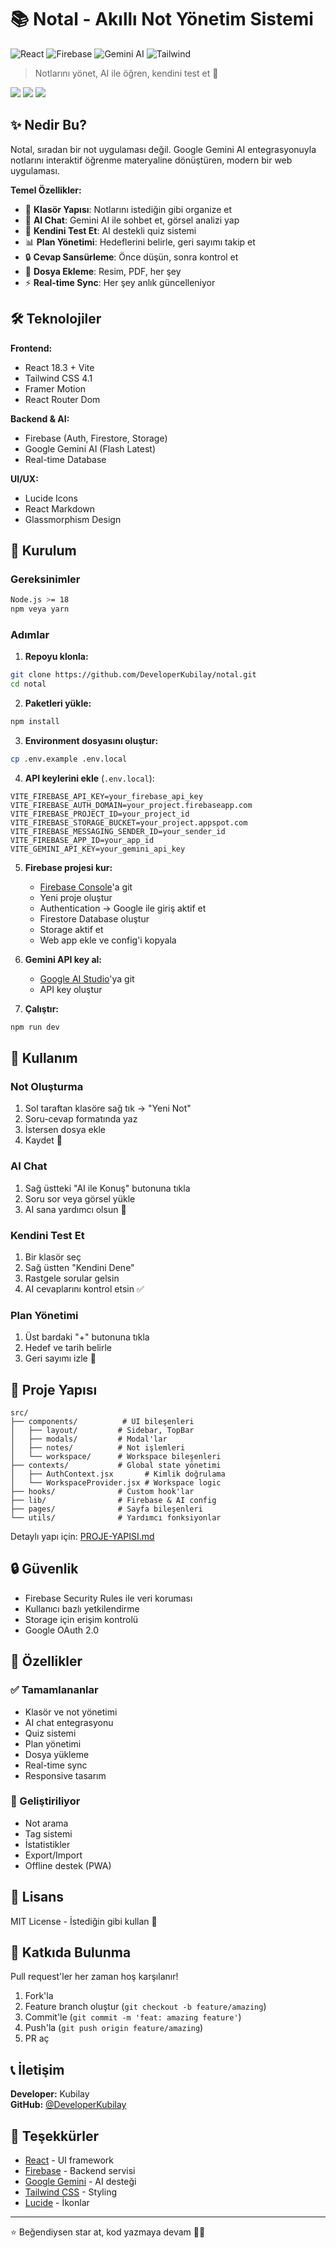 # 📚 Notal - Akıllı Not Yönetim Sistemi

![React](https://img.shields.io/badge/React-18.3-61DAFB?style=for-the-badge&logo=react)
![Firebase](https://img.shields.io/badge/Firebase-11.2-FFCA28?style=for-the-badge&logo=firebase)
![Gemini AI](https://img.shields.io/badge/Gemini-AI-8E75B2?style=for-the-badge&logo=google)
![Tailwind](https://img.shields.io/badge/Tailwind-4.1-38B2AC?style=for-the-badge&logo=tailwind-css)

> Notlarını yönet, AI ile öğren, kendini test et 🚀

![](https://raw.githubusercontent.com/DeveloperKubilay/notal/refs/heads/main/imgs/1.png)
![](https://raw.githubusercontent.com/DeveloperKubilay/notal/refs/heads/main/imgs/2.png)
![](https://raw.githubusercontent.com/DeveloperKubilay/notal/refs/heads/main/imgs/3.png)

## ✨ Nedir Bu?

Notal, sıradan bir not uygulaması değil. Google Gemini AI entegrasyonuyla notlarını interaktif öğrenme materyaline dönüştüren, modern bir web uygulaması.

**Temel Özellikler:**
- 📁 **Klasör Yapısı**: Notlarını istediğin gibi organize et
- 🤖 **AI Chat**: Gemini AI ile sohbet et, görsel analizi yap
- 🧠 **Kendini Test Et**: AI destekli quiz sistemi
- 📊 **Plan Yönetimi**: Hedeflerini belirle, geri sayımı takip et
- 🔒 **Cevap Sansürleme**: Önce düşün, sonra kontrol et
- 📎 **Dosya Ekleme**: Resim, PDF, her şey
- ⚡ **Real-time Sync**: Her şey anlık güncelleniyor

## 🛠️ Teknolojiler

**Frontend:**
- React 18.3 + Vite
- Tailwind CSS 4.1
- Framer Motion
- React Router Dom

**Backend & AI:**
- Firebase (Auth, Firestore, Storage)
- Google Gemini AI (Flash Latest)
- Real-time Database

**UI/UX:**
- Lucide Icons
- React Markdown
- Glassmorphism Design

## 🚀 Kurulum

### Gereksinimler
```bash
Node.js >= 18
npm veya yarn
```

### Adımlar

1. **Repoyu klonla:**
```bash
git clone https://github.com/DeveloperKubilay/notal.git
cd notal
```

2. **Paketleri yükle:**
```bash
npm install
```

3. **Environment dosyasını oluştur:**
```bash
cp .env.example .env.local
```

4. **API keylerini ekle** (`.env.local`):
```env
VITE_FIREBASE_API_KEY=your_firebase_api_key
VITE_FIREBASE_AUTH_DOMAIN=your_project.firebaseapp.com
VITE_FIREBASE_PROJECT_ID=your_project_id
VITE_FIREBASE_STORAGE_BUCKET=your_project.appspot.com
VITE_FIREBASE_MESSAGING_SENDER_ID=your_sender_id
VITE_FIREBASE_APP_ID=your_app_id
VITE_GEMINI_API_KEY=your_gemini_api_key
```

5. **Firebase projesi kur:**
   - [Firebase Console](https://console.firebase.google.com)'a git
   - Yeni proje oluştur
   - Authentication → Google ile giriş aktif et
   - Firestore Database oluştur
   - Storage aktif et
   - Web app ekle ve config'i kopyala

6. **Gemini API key al:**
   - [Google AI Studio](https://aistudio.google.com)'ya git
   - API key oluştur

7. **Çalıştır:**
```bash
npm run dev
```

## 📖 Kullanım

### Not Oluşturma
1. Sol taraftan klasöre sağ tık → "Yeni Not"
2. Soru-cevap formatında yaz
3. İstersen dosya ekle
4. Kaydet 💾

### AI Chat
1. Sağ üstteki "AI ile Konuş" butonuna tıkla
2. Soru sor veya görsel yükle
3. AI sana yardımcı olsun 🤖

### Kendini Test Et
1. Bir klasör seç
2. Sağ üstten "Kendini Dene"
3. Rastgele sorular gelsin
4. AI cevaplarını kontrol etsin ✅

### Plan Yönetimi
1. Üst bardaki "+" butonuna tıkla
2. Hedef ve tarih belirle
3. Geri sayımı izle 📅

## 📁 Proje Yapısı

```
src/
├── components/          # UI bileşenleri
│   ├── layout/         # Sidebar, TopBar
│   ├── modals/         # Modal'lar
│   ├── notes/          # Not işlemleri
│   └── workspace/      # Workspace bileşenleri
├── contexts/           # Global state yönetimi
│   ├── AuthContext.jsx       # Kimlik doğrulama
│   └── WorkspaceProvider.jsx # Workspace logic
├── hooks/              # Custom hook'lar
├── lib/                # Firebase & AI config
├── pages/              # Sayfa bileşenleri
└── utils/              # Yardımcı fonksiyonlar
```

Detaylı yapı için: [PROJE-YAPISI.md](./PROJE-YAPISI.md)

## 🔒 Güvenlik

- Firebase Security Rules ile veri koruması
- Kullanıcı bazlı yetkilendirme
- Storage için erişim kontrolü
- Google OAuth 2.0

## 🎨 Özellikler

### ✅ Tamamlananlar
- Klasör ve not yönetimi
- AI chat entegrasyonu
- Quiz sistemi
- Plan yönetimi
- Dosya yükleme
- Real-time sync
- Responsive tasarım

### 🚧 Geliştiriliyor
- Not arama
- Tag sistemi
- İstatistikler
- Export/Import
- Offline destek (PWA)

## 📝 Lisans

MIT License - İstediğin gibi kullan 🎉

## 🤝 Katkıda Bulunma

Pull request'ler her zaman hoş karşılanır! 

1. Fork'la
2. Feature branch oluştur (`git checkout -b feature/amazing`)
3. Commit'le (`git commit -m 'feat: amazing feature'`)
4. Push'la (`git push origin feature/amazing`)
5. PR aç

## 📞 İletişim

**Developer:** Kubilay  
**GitHub:** [@DeveloperKubilay](https://github.com/DeveloperKubilay)

## 🙏 Teşekkürler

- [React](https://react.dev) - UI framework
- [Firebase](https://firebase.google.com) - Backend servisi
- [Google Gemini](https://ai.google.dev) - AI desteği
- [Tailwind CSS](https://tailwindcss.com) - Styling
- [Lucide](https://lucide.dev) - İkonlar

---

⭐ Beğendiysen star at, kod yazmaya devam 💪🔥
